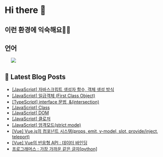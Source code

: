 # Hi there 👋

## 이런 환경에 익숙해요✍🏼

## 언어

<p>
  <img alt="" src="https://img.shields.io/badge/javascript-F7DF1E?style=for-the-badge&logo=javascript&logoColor=black">
  <img alt="" src="https://img.shields.io/badge/jquery-0769AD?style=for-the-badge&logo=jquery&logoColor=white">
  <img alt="" src="https://img.shields.io/badge/html5-E34F26?style=for-the-badge&logo=html5&logoColor=white">
  <img alt="" src="https://img.shields.io/badge/css-1572B6?style=for-the-badge&logo=css3&logoColor=white">
  <img alt="" src="https://img.shields.io/badge/react-61DAFB?style=for-the-badge&logo=react&logoColor=black">
  <img src="https://img.shields.io/badge/python-3776AB?style=for-the-badge&logo=python&logoColor=white">
  </p>

## 📕 Latest Blog Posts

<ul><li><a href='https://yo09.tistory.com/42' target='_blank'>[JavaScript] 자바스크립트 생성자 함수, 객체 생성 방식</a></li><li><a href='https://yo09.tistory.com/41' target='_blank'>[JavaScript] 일급객체 (First Class Object)</a></li><li><a href='https://yo09.tistory.com/40' target='_blank'>[TypeScript] interface 문법, &amp;(intersection)</a></li><li><a href='https://yo09.tistory.com/39' target='_blank'>[JavaScript] Class</a></li><li><a href='https://yo09.tistory.com/38' target='_blank'>[JavaScript] DOM</a></li><li><a href='https://yo09.tistory.com/37' target='_blank'>[JavaScript] 클로저</a></li><li><a href='https://yo09.tistory.com/36' target='_blank'>[JavaScript] 엄격모드(strict mode)</a></li><li><a href='https://yo09.tistory.com/35' target='_blank'>[Vue] Vue.js의 컴포넌트 시스템(props, emit, v-model, slot, provide/inject, teleport)</a></li><li><a href='https://yo09.tistory.com/34' target='_blank'>[Vue] Vue의 반응형 API : 데이터 바인딩</a></li><li><a href='https://yo09.tistory.com/33' target='_blank'>프로그래머스 : 가장 가까운 같은 글자[python]</a></li></ul>